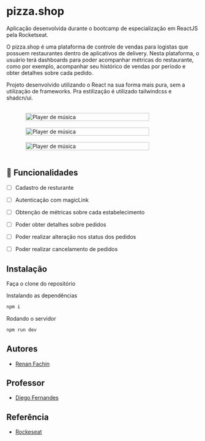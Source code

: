 # pizza.shop
Aplicação desenvolvida durante o bootcamp de especialização em ReactJS pela Rocketseat.

O pizza.shop é uma plataforma de controle de vendas para logistas que possuem restaurantes dentro de aplicativos de delivery. Nesta plataforma, o usuário terá dashboards para poder acompanhar métricas do restaurante, como por exemplo, acompanhar seu histórico de vendas por período e obter detalhes sobre cada pedido.

Projeto desenvolvido utilizando o React na sua forma mais pura, sem a utilização de frameworks. Pra estilização é utilizado tailwindcss e shadcn/ui.

<br>
<div style="display: flex; justify-content:center; gap: 30px">
  <img alt="Player de música" src="https://i.imgur.com/WMWJY9x.png" width="80%">
</div>
<br>

<div style="display: flex; justify-content:center; gap: 30px">
  <img alt="Player de música" src="https://i.imgur.com/vr2GSQF.png" width="80%">
</div>
<br>

<div style="display: flex; justify-content:center; gap: 30px">
  <img alt="Player de música" src="https://i.imgur.com/5hutLle.png" width="80%">
</div>
<br>

## 🎯 Funcionalidades 
- [ ] Cadastro de resturante
- [ ] Autenticação com magicLink
- [ ] Obtenção de métricas sobre cada estabelecimento
- [ ] Poder obter detalhes sobre pedidos
- [ ] Poder realizar alteração nos status dos pedidos
- [ ] Poder realizar cancelamento de pedidos


## Instalação
Faça o clone do repositório

Instalando as dependências
```bash
npm i
```

Rodando o servidor
```bash
npm run dev
```

## Autores

- [Renan Fachin](https://github.com/RenanFachin/)

## Professor

- [Diego Fernandes](https://github.com/diego3g)

## Referência

- [Rockeseat](https://www.rocketseat.com.br/)